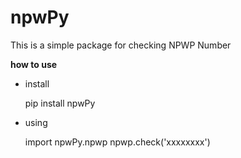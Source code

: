 # npwPy
  
This is a simple package for checking NPWP Number

**how to use**

 - install
 

    pip install npwPy

 - using
 

    import npwPy.npwp
    npwp.check('xxxxxxxx')

